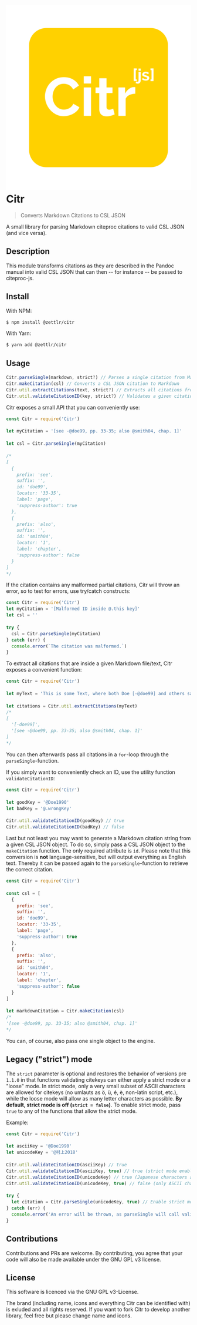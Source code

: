 # ![Citr Logo](./citr_logo.png) Citr

> Converts Markdown Citations to CSL JSON

A small library for parsing Markdown citeproc citations to valid CSL JSON (and vice versa).

## Description

This module transforms citations as they are described in the Pandoc manual into valid CSL JSON that can then -- for instance -- be passed to citeproc-js.

## Install

With NPM:

```bash
$ npm install @zettlr/citr
```

With Yarn:

```bash
$ yarn add @zettlr/citr
```

## Usage

```javascript
Citr.parseSingle(markdown, strict?) // Parses a single citation from Markdown to CSL JSON
Citr.makeCitation(csl) // Converts a CSL JSON citation to Markdown
Citr.util.extractCitations(text, strict?) // Extracts all citations from a text
Citr.util.validateCitationID(key, strict?) // Validates a given citation key
```

Citr exposes a small API that you can conveniently use:

```javascript
const Citr = require('Citr')

let myCitation = '[see -@doe99, pp. 33-35; also @smith04, chap. 1]'

let csl = Citr.parseSingle(myCitation)

/*
[
  {
    prefix: 'see',
    suffix: '',
    id: 'doe99',
    locator: '33-35',
    label: 'page',
    'suppress-author': true
  },
  {
    prefix: 'also',
    suffix: '',
    id: 'smith04',
    locator: '1',
    label: 'chapter',
    'suppress-author': false
  }
]
*/
```

If the citation contains any malformed partial citations, Citr will throw an error, so to test for errors, use try/catch constructs:

```javascript
const Citr = require('Citr')
let myCitation = '[Malformed ID inside @.this key]'
let csl = ''

try {
  csl = Citr.parseSingle(myCitation)
} catch (err) {
  console.error(`The citation was malformed.`)
}
```

To extract all citations that are inside a given Markdown file/text, Citr exposes a convenient function:

```javascript
const Citr = require('Citr')

let myText = 'This is some Text, where both Doe [-@doe99] and others said something [see -@doe99, pp. 33-35; also @smith04, chap. 1]. Of course, this is debatable.'

let citations = Citr.util.extractCitations(myText)
/*
[
  '[-doe99]',
  '[see -@doe99, pp. 33-35; also @smith04, chap. 1]'
]
*/
```

You can then afterwards pass all citations in a `for`-loop through the `parseSingle`-function.

If you simply want to conveniently check an ID, use the utility function `validateCitationID`:

```javascript
const Citr = require('Citr')

let goodKey = '@Doe1990'
let badKey = '@.wrongKey'

Citr.util.validateCitationID(goodKey) // true
Citr.util.validateCitationID(badKey) // false
```

Last but not least you may want to generate a Markdown citation string from a given CSL JSON object. To do so, simply pass a CSL JSON object to the `makeCitation` function. The only required attribute is `id`. Please note that this conversion is **not** language-sensitive, but will output everything as English text. Thereby it can be passed again to the `parseSingle`-function to retrieve the correct citation.

```javascript
const Citr = require('Citr')

const csl = [
  {
    prefix: 'see',
    suffix: '',
    id: 'doe99',
    locator: '33-35',
    label: 'page',
    'suppress-author': true
  },
  {
    prefix: 'also',
    suffix: '',
    id: 'smith04',
    locator: '1',
    label: 'chapter',
    'suppress-author': false
  }
]

let markdownCitation = Citr.makeCitation(csl)
/*
'[see -@doe99, pp. 33-35; also @smith04, chap. 1]'
*/
```

You can, of course, also pass one single object to the engine.

## Legacy ("strict") mode

The `strict` parameter is optional and restores the behavior of versions pre `1.1.0` in that functions validating citekeys can either apply a strict mode or a "loose" mode. In strict mode, only a very small subset of ASCII characters are allowed for citekeys (no umlauts as ö, ü, é, è, non-latin script, etc.), while the loose mode will allow as many letter characters as possible. **By default, strict mode is off (`strict = false`)**. To enable strict mode, pass `true` to any of the functions that allow the strict mode.

Example:

```javascript
const Citr = require('Citr')

let asciiKey = '@Doe1990'
let unicodeKey = '@村上2018'

Citr.util.validateCitationID(asciiKey) // true
Citr.util.validateCitationID(asciiKey, true) // true (strict mode enabled)
Citr.util.validateCitationID(unicodeKey) // true (Japanese characters are allowed)
Citr.util.validateCitationID(unicodeKey, true) // false (only ASCII characters allowed)

try {
  let citation = Citr.parseSingle(unicodeKey, true) // Enable strict mode
} catch (err) {
  console.error('An error will be thrown, as parseSingle will call validateCitationID using strict mode')
}
```

## Contributions

Contributions and PRs are welcome. By contributing, you agree that your code will also be made available under the GNU GPL v3 license.

## License

This software is licenced via the GNU GPL v3-License.

The brand (including name, icons and everything Citr can be identified with) is exluded and all rights reserved. If you want to fork Citr to develop another library, feel free but please change name and icons.
